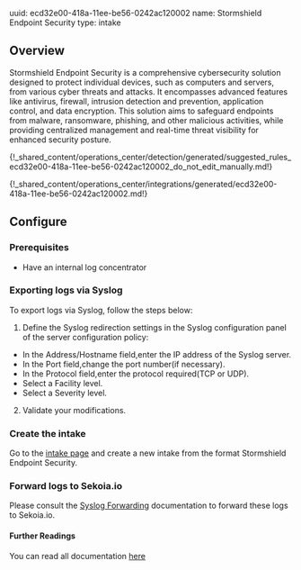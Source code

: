 uuid: ecd32e00-418a-11ee-be56-0242ac120002
name: Stormshield Endpoint Security
type: intake

## Overview

Stormshield Endpoint Security is a comprehensive cybersecurity solution designed to protect individual devices, such as computers and servers, from various cyber threats and attacks. It encompasses advanced features like antivirus, firewall, intrusion detection and prevention, application control, and data encryption. This solution aims to safeguard endpoints from malware, ransomware, phishing, and other malicious activities, while providing centralized management and real-time threat visibility for enhanced security posture.

{!_shared_content/operations_center/detection/generated/suggested_rules_ecd32e00-418a-11ee-be56-0242ac120002_do_not_edit_manually.md!}

{!_shared_content/operations_center/integrations/generated/ecd32e00-418a-11ee-be56-0242ac120002.md!}

## Configure

### Prerequisites

- Have an internal log concentrator 

### Exporting logs via Syslog

To export logs via Syslog, follow the steps below:
1. Define the Syslog redirection settings in the Syslog configuration panel of the server configuration policy:
- In the Address/Hostname field,enter the IP address of the Syslog server. 
- In the Port field,change the port number(if necessary).
- In the Protocol field,enter the protocol required(TCP or UDP).
- Select a Facility level.
- Select a Severity level.
2. Validate your modifications.

### Create the intake

Go to the [intake page](https://app.sekoia.io/operations/intakes) and create a new intake from the format Stormshield Endpoint Security.

### Forward logs to Sekoia.io

Please consult the [Syslog Forwarding](../../../ingestion_methods/sekoiaio_forwarder/) documentation to forward these logs to Sekoia.io.

#### Further Readings

You can read all documentation [here](https://documentation.stormshield.eu/SES/v7.2/en/Content/PDF/ses-en-administration_guide-v7.2.pdf)